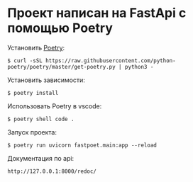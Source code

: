 # Проект написан на FastApi с помощью Poetry

Установить [Poetry](https://python-poetry.org/):
```
$ curl -sSL https://raw.githubusercontent.com/python-poetry/poetry/master/get-poetry.py | python3 -
```

Установить зависимости:
```
$ poetry install
```

Использовать Poetry в vscode:
```
$ poetry shell code .
```

Запуск проекта:
```
$ poetry run uvicorn fastpoet.main:app --reload
```
Документация по api:

```
http://127.0.0.1:8000/redoc/
```
